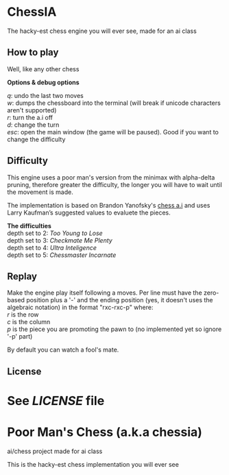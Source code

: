 # ChessIA

The hacky-est chess engine you will ever see, made for an ai class

## How to play

Well, like any other chess

**Options & debug options**

_q_: undo the last two moves  
_w_: dumps the chessboard into the terminal (will break if unicode characters aren't supported)  
_r_: turn the a.i off  
_d_: change the turn  
_esc_: open the main window (the game will be paused). Good if you want to change the difficulty  

## Difficulty

This engine uses a poor man's version from the minimax with alpha-delta pruning, therefore greater the difficulty, the longer you will have to wait until the movement is made.  

The implementation is based on Brandon Yanofsky's [chess a.i](https://github.com/byanofsky/chess-ai-2) and uses Larry Kaufman’s suggested values to evaluete the pieces.  

**The difficulties**  
depth set to 2: _Too Young to Lose_  
depth set to 3: _Checkmate Me Plenty_  
depth set to 4: _Ultra Inteligence_  
depth set to 5: _Chessmaster Incarnate_  

## Replay

Make the engine play itself following a moves. Per line must have the zero-based position plus a '-' and the ending position (yes, it doesn't uses the algebraic notation) in the format "rxc-rxc-p" where:  
_r_ is the row  
_c_ is the column  
_p_ is the piece you are promoting the pawn to (no implemented yet so ignore '-p' part)  

By default you can watch a fool's mate.

## License

See _LICENSE_ file
=======
# Poor Man's Chess (a.k.a chessia)
ai/chess project made for ai class

This is the hacky-est chess implementation you will ever see
